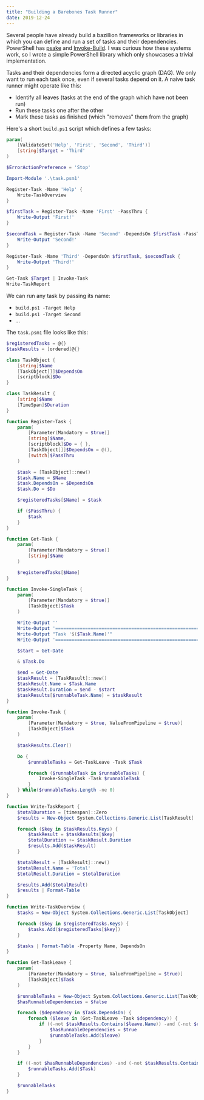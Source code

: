 ```yaml
---
title: "Building a Barebones Task Runner"
date: 2019-12-24
---
```


Several people have already build a bazillion frameworks or libraries in which
you can define and run a set of tasks and their dependencies. PowerShell has
[psake][psake] and [Invoke-Build][invoke-build]. I was curious how these systems
work, so I wrote a simple PowerShell library which only showcases a trivial
implementation.

Tasks and their dependencies form a directed acyclic graph (DAG). We only want
to run each task once, even if several tasks depend on it. A naive task runner
might operate like this:

- Identify all leaves (tasks at the end of the graph which have not been run)
- Run these tasks one after the other
- Mark these tasks as finished (which "removes" them from the graph)

Here's a short `build.ps1` script which defines a few tasks:

``` powershell
param(
    [ValidateSet('Help', 'First', 'Second', 'Third')]
    [string]$Target = 'Third'
)

$ErrorActionPreference = 'Stop'

Import-Module '.\task.psm1'

Register-Task -Name 'Help' {
    Write-TaskOverview
}

$firstTask = Register-Task -Name 'First' -PassThru {
    Write-Output 'First!'
}

$secondTask = Register-Task -Name 'Second' -DependsOn $firstTask -PassThru {
    Write-Output 'Second!'
}

Register-Task -Name 'Third' -DependsOn $firstTask, $secondTask {
    Write-Output 'Third!'
}

Get-Task $Target | Invoke-Task
Write-TaskReport
```

We can run any task by passing its name:

- `build.ps1 -Target Help`
- `build.ps1 -Target Second`
- ...

The `task.psm1` file looks like this:

``` powershell
$registeredTasks = @{}
$taskResults = [ordered]@{}

class TaskObject {
    [string]$Name
    [TaskObject[]]$DependsOn
    [scriptblock]$Do
}

class TaskResult {
    [string]$Name
    [TimeSpan]$Duration
}

function Register-Task {
    param(
        [Parameter(Mandatory = $true)]
        [string]$Name,
        [scriptblock]$Do = { },
        [TaskObject[]]$DependsOn = @(),
        [switch]$PassThru
    )

    $task = [TaskObject]::new()
    $task.Name = $Name
    $task.DependsOn = $DependsOn
    $task.Do = $Do

    $registeredTasks[$Name] = $task

    if ($PassThru) {
        $task
    }
}

function Get-Task {
    param(
        [Parameter(Mandatory = $true)]
        [string]$Name
    )

    $registeredTasks[$Name]
}

function Invoke-SingleTask {
    param(
        [Parameter(Mandatory = $true)]
        [TaskObject]$Task
    )

    Write-Output ''
    Write-Output '================================================================================'
    Write-Output "Task '$($Task.Name)'"
    Write-Output '================================================================================'

    $start = Get-Date

    & $Task.Do

    $end = Get-Date
    $taskResult = [TaskResult]::new()
    $taskResult.Name = $Task.Name
    $taskResult.Duration = $end - $start
    $taskResults[$runnableTask.Name] = $taskResult
}

function Invoke-Task {
    param(
        [Parameter(Mandatory = $true, ValueFromPipeline = $true)]
        [TaskObject]$Task
    )

    $taskResults.Clear()

    Do {
        $runnableTasks = Get-TaskLeave -Task $Task

        foreach ($runnableTask in $runnableTasks) {
            Invoke-SingleTask -Task $runnableTask
        }
    } While($runnableTasks.Length -ne 0)
}

function Write-TaskReport {
    $totalDuration = [timespan]::Zero
    $results = New-Object System.Collections.Generic.List[TaskResult]

    foreach ($key in $taskResults.Keys) {
        $taskResult = $taskResults[$key]
        $totalDuration += $taskResult.Duration
        $results.Add($taskResult)
    }

    $totalResult = [TaskResult]::new()
    $totalResult.Name = 'Total'
    $totalResult.Duration = $totalDuration

    $results.Add($totalResult)
    $results | Format-Table
}

function Write-TaskOverview {
    $tasks = New-Object System.Collections.Generic.List[TaskObject]

    foreach ($key in $registeredTasks.Keys) {
        $tasks.Add($registeredTasks[$key])
    }

    $tasks | Format-Table -Property Name, DependsOn
}

function Get-TaskLeave {
    param(
        [Parameter(Mandatory = $true, ValueFromPipeline = $true)]
        [TaskObject]$Task
    )

    $runnableTasks = New-Object System.Collections.Generic.List[TaskObject]
    $hasRunnableDependencies = $false

    foreach ($dependency in $Task.DependsOn) {
        foreach ($leave in (Get-TaskLeave -Task $dependency)) {
            if ((-not $taskResults.Contains($leave.Name)) -and (-not $runnableTasks.Contains($leave))) {
                $hasRunnableDependencies = $true
                $runnableTasks.Add($leave)
            }
        }
    }

    if ((-not $hasRunnableDependencies) -and (-not $taskResults.Contains($Task.Name)) -and (-not $runnableTasks.Contains($leave))) {
        $runnableTasks.Add($Task)
    }

    $runnableTasks
}
```

[psake]: https://github.com/psake/psake
[invoke-build]: https://github.com/nightroman/Invoke-Build
